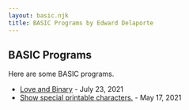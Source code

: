 ```yaml
---
layout: basic.njk
title: BASIC Programs by Edward Delaporte
---
```


## BASIC Programs

Here are some BASIC programs.

+ [Love and Binary](/basic/hearts) - July 23, 2021
+ [Show special printable characters.](/basic/specials) - May 17, 2021
